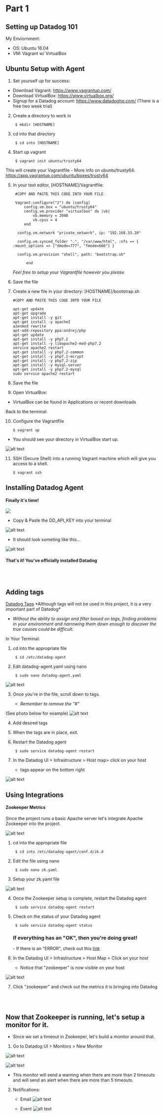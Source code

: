 <h1>Part 1</h1>

<h2>Setting up Datadog 101</h2>

My Enviornment:
- OS: Ubuntu 16.04
- VM: Vagrant w/ VirtualBox

Ubuntu Setup with Agent
-----------------------
1. Set yourself up for success:
- Download Vagrant: https://www.vagrantup.com/
- Download VirtualBox: https://www.virtualbox.org/
- Signup for a Datadog account: https://www.datadoghq.com/ (There is a free two week trial) 


2. Create a directory to work in

		$ mkdir [HOSTNAME]
	
3. cd into that directory

		$ cd into [HOSTNAME]
	
4. Start up vagrant

		$ vagrant init ubuntu/trusty64	
  This will create your Vagrantfile
    - More info on ubuntu/trusty64: https://app.vagrantup.com/ubuntu/boxes/trusty64
    
5. In your text editor, [HOSTNAME]/Vagrantfile:

		#COPY AND PASTE THIS CODE INTO YOUR FILE
		
		Vagrant.configure("2") do |config|
			config.vm.box = "ubuntu/trusty64"
			config.vm.provider "virtualbox" do |vb|
				vb.memory = 2048
				vb.cpus = 4
			end

		 config.vm.network "private_network", ip: "192.168.33.10"

		 config.vm.synced_folder ".", "/var/www/html", :nfs => { :mount_options => ["dmode=777", "fmode=666"] }

		 config.vm.provision "shell", path: "bootstrap.sh"
		 
			 end
			 
	*Feel free to setup your Vagrantfile however you please*

 6. Save the file

 7. Create a new file in your directory: [HOSTNAME]/bootstrap.sh

		#COPY AND PASTE THIS CODE INTO YOUR FILE
		
		apt-get update
		apt-get upgrade
		apt-get install -y git
		apt-get install -y apache2
		a2enmod rewrite
		apt-add-repository ppa:ondrej/php
		apt-get update
		apt-get install -y php7.2
		apt-get install -y libapache2-mod-php7.2
		service apache2 restart
		apt-get install -y php7.2-common
		apt-get install -y php7.2-mcrypt
		apt-get install -y php7.2-zip
		apt-get install -y mysql-server
		apt-get install -y php7.2-mysql
		sudo service apache2 restart

8. Save the file
 
9. Open VirtualBox:

 - VirtualBox can be found in Applications or recent downloads

Back to the terminal:

10. Configure the Vagrantfile

 		$ vagrant up
		
- You should see your directory in VirtualBox start up. 

![alt text](https://github.com/Perchitti/Perchitti_Lauren_SolutionsEngineer_031019/blob/master/pictures/VirtualBox_Running.png)

11. SSH (Secure Shell) into a running Vagrant machine which will give you access to a shell.

 		$ vagrant ssh





Installing Datadog Agent
------------------------

<p align="center">
<h4>Finally it's time! </h4>
</p>

![](https://i.imgur.com/KLxQESW.gif)


- Copy & Paste the DD_API_KEY into your terminal


![alt text](https://github.com/Perchitti/Perchitti_Lauren_SolutionsEngineer_031019/blob/master/pictures/Datadog_Ubuntu_Install.png)

- It should look someting like this...

![alt text](https://github.com/Perchitti/Perchitti_Lauren_SolutionsEngineer_031019/blob/9c73283a27966899fd81ab8d36dbc8c1cbfa3bc2/pictures/Datadog_Agent_Package.png)

<h4>That's it! You've officially installed Datadog</h4>
<br />


<br />

<h2>Adding tags</h2> 
<a href="https://docs.datadoghq.com/tagging/#defining-tags">Datadog Tags</a>
*Although tags will not be used in this project, it is a very important part of Datadog*

- *Without the ability to assign and filter based on tags, finding problems in your environment and narrowing them down enough to discover the true causes could be difficult.*


In Your Terminal:

1. cd into the appropriate file

		$ cd /etc/datadog-agent
		
2. Edit datadog-agent.yaml using nano

		$ sudo nano datadog-agent.yaml

![alt text](https://github.com/Perchitti/Perchitti_Lauren_SolutionsEngineer_031019/blob/master/pictures/sudo_nano_datadog.png)

3. Once you're in the file, scroll down to tags.

	- *Remember to remove the "#"*

(See photo below for example)
![alt text](https://github.com/Perchitti/Perchitti_Lauren_SolutionsEngineer_031019/blob/master/pictures/Datadog_workingTags.png)

4. Add desired tags

5. When the tags are in place, exit. 

6. Restart the Datadog agent
	
		$ sudo service datadog-agent restart
		
7. In the Datadog UI > Infrastructure > Host map> click on your host
	- tags appear on the bottom right
		
![alt text](https://github.com/Perchitti/Perchitti_Lauren_SolutionsEngineer_031019/blob/master/pictures/UI_Datadog_tags.png)
	
<h2> Using Integrations </h2>

<h4> Zookeeper Metrics </h4>

Since the project runs a basic Apache server let's integrate Apache Zookeeper into the project. 

![alt text](https://github.com/Perchitti/Perchitti_Lauren_SolutionsEngineer_031019/blob/master/pictures/Zookeeper_Integration.png)

1. cd into the appropriate file

		$ cd into /etc/datadog-agent/conf.d/zk.d
		
2. Edit the file using nano

		$ sudo nano zk.yaml
	
3. Setup your zk.yaml file

![alt text](https://github.com/Perchitti/Perchitti_Lauren_SolutionsEngineer_031019/blob/master/pictures/Zookeeper_Configuration_Terminal.png)

4. Once the Zookeeper setup is complete, restart the Datadog agent
	
		$ sudo service datadog-agent restart
		
5. Check on the status of your Datadog agent

		$ sudo service datadog-agent status
		
	<h3> If everything has an "OK", then you're doing great! </h3>
	- If there is an "ERROR", check out this <a href="https://docs.datadoghq.com/integrations/zk/">link</a>

6. In the Datadog UI >  Infrastructure > Host Map > Click on your host
	- Notice that "zookeeper" is now visible on your host
	


![alt text](https://github.com/Perchitti/Perchitti_Lauren_SolutionsEngineer_031019/blob/9c73283a27966899fd81ab8d36dbc8c1cbfa3bc2/pictures/Datadog_showTags.png)


7. Click "zookeeper" and check out the metrics it is bringing into Datadog

<br>
<br>


<h2> Now that Zookeeper is running, let's setup a monitor for it. </h2>

- Since we set a timeout in Zookeeper, let's build a monitor around that.


1. Go to Datadog UI > Monitors > New Monitor

![alt text](https://github.com/Perchitti/Perchitti_Lauren_SolutionsEngineer_031019/blob/9c73283a27966899fd81ab8d36dbc8c1cbfa3bc2/pictures/Zookeeper_Metrics.png)

![alt text](https://github.com/Perchitti/Perchitti_Lauren_SolutionsEngineer_031019/blob/master/pictures/Zookeeper_Email_Metrics.png)


- This monitor will send a warning when there are more than 2 timeouts and will send an alert when there are more than 5 timeouts.

2. Notifications:
	
	- Email
	![alt text](https://github.com/Perchitti/Perchitti_Lauren_SolutionsEngineer_031019/blob/master/pictures/zookeeper_timeout_email.png)
	
	
	- Event
	![alt text](https://github.com/Perchitti/Perchitti_Lauren_SolutionsEngineer_031019/blob/master/pictures/zookeeper_timeout_event.png)
